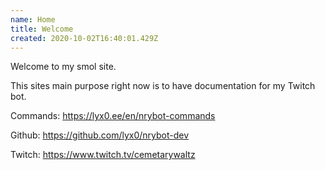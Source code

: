 ```yaml
---
name: Home
title: Welcome
created: 2020-10-02T16:40:01.429Z
---
```

Welcome to my smol site.

This sites main purpose right now is to have documentation for my Twitch bot. [](twitch.tv/nrybot)[](https://www.twitch.tv/cemetarywaltz)

Commands: <https://lyx0.ee/en/nrybot-commands>

Github: <https://github.com/lyx0/nrybot-dev>

[](https://www.twitch.tv/cemetarywaltz)Twitch: <https://www.twitch.tv/cemetarywaltz>